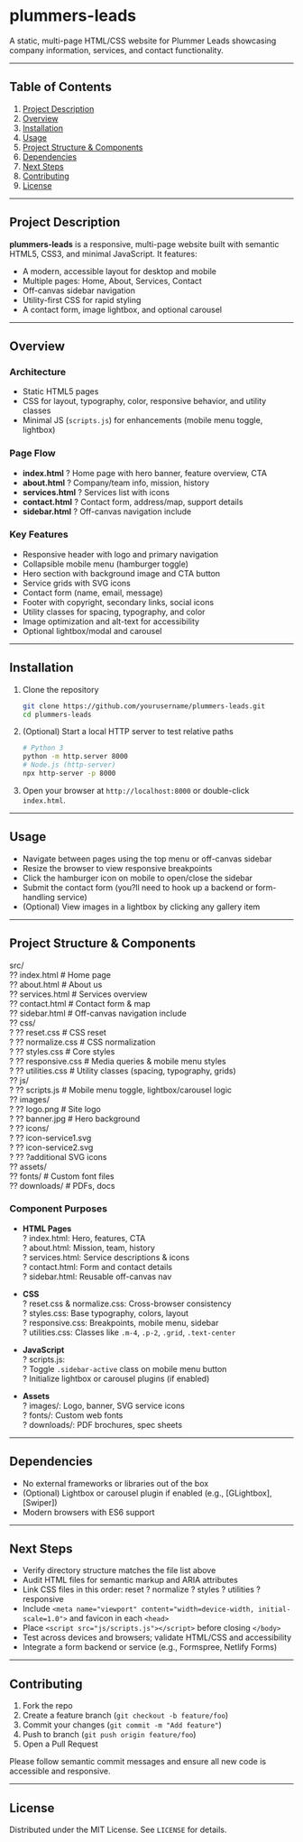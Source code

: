 # plummers-leads

A static, multi-page HTML/CSS website for Plummer Leads showcasing company information, services, and contact functionality.  

---

## Table of Contents

1. [Project Description](#project-description)  
2. [Overview](#overview)  
3. [Installation](#installation)  
4. [Usage](#usage)  
5. [Project Structure & Components](#project-structure--components)  
6. [Dependencies](#dependencies)  
7. [Next Steps](#next-steps)  
8. [Contributing](#contributing)  
9. [License](#license)  

---

## Project Description

**plummers-leads** is a responsive, multi-page website built with semantic HTML5, CSS3, and minimal JavaScript. It features:

- A modern, accessible layout for desktop and mobile  
- Multiple pages: Home, About, Services, Contact  
- Off-canvas sidebar navigation  
- Utility-first CSS for rapid styling  
- A contact form, image lightbox, and optional carousel  

---

## Overview

### Architecture

- Static HTML5 pages  
- CSS for layout, typography, color, responsive behavior, and utility classes  
- Minimal JS (`scripts.js`) for enhancements (mobile menu toggle, lightbox)  

### Page Flow

- **index.html** ? Home page with hero banner, feature overview, CTA  
- **about.html** ? Company/team info, mission, history  
- **services.html** ? Services list with icons  
- **contact.html** ? Contact form, address/map, support details  
- **sidebar.html** ? Off-canvas navigation include  

### Key Features

- Responsive header with logo and primary navigation  
- Collapsible mobile menu (hamburger toggle)  
- Hero section with background image and CTA button  
- Service grids with SVG icons  
- Contact form (name, email, message)  
- Footer with copyright, secondary links, social icons  
- Utility classes for spacing, typography, and color  
- Image optimization and alt-text for accessibility  
- Optional lightbox/modal and carousel  

---

## Installation

1. Clone the repository  
   ```bash
   git clone https://github.com/yourusername/plummers-leads.git
   cd plummers-leads
   ```  
2. (Optional) Start a local HTTP server to test relative paths  
   ```bash
   # Python 3
   python -m http.server 8000
   # Node.js (http-server)
   npx http-server -p 8000
   ```  
3. Open your browser at `http://localhost:8000` or double-click `index.html`.  

---

## Usage

- Navigate between pages using the top menu or off-canvas sidebar  
- Resize the browser to view responsive breakpoints  
- Click the hamburger icon on mobile to open/close the sidebar  
- Submit the contact form (you?ll need to hook up a backend or form-handling service)  
- (Optional) View images in a lightbox by clicking any gallery item  

---

## Project Structure & Components

src/  
?? index.html           # Home page  
?? about.html           # About us  
?? services.html        # Services overview  
?? contact.html         # Contact form & map  
?? sidebar.html         # Off-canvas navigation include  
?? css/  
?   ?? reset.css        # CSS reset  
?   ?? normalize.css    # CSS normalization  
?   ?? styles.css       # Core styles  
?   ?? responsive.css   # Media queries & mobile menu styles  
?   ?? utilities.css    # Utility classes (spacing, typography, grids)  
?? js/  
?   ?? scripts.js       # Mobile menu toggle, lightbox/carousel logic  
?? images/  
?   ?? logo.png         # Site logo  
?   ?? banner.jpg       # Hero background  
?   ?? icons/  
?       ?? icon-service1.svg  
?       ?? icon-service2.svg  
?       ?? ?additional SVG icons  
?? assets/  
    ?? fonts/           # Custom font files  
    ?? downloads/       # PDFs, docs  

### Component Purposes

- **HTML Pages**  
  ? index.html: Hero, features, CTA  
  ? about.html: Mission, team, history  
  ? services.html: Service descriptions & icons  
  ? contact.html: Form and contact details  
  ? sidebar.html: Reusable off-canvas nav  

- **CSS**  
  ? reset.css & normalize.css: Cross-browser consistency  
  ? styles.css: Base typography, colors, layout  
  ? responsive.css: Breakpoints, mobile menu, sidebar  
  ? utilities.css: Classes like `.m-4`, `.p-2`, `.grid`, `.text-center`  

- **JavaScript**  
  ? scripts.js:  
    ? Toggle `.sidebar-active` class on mobile menu button  
    ? Initialize lightbox or carousel plugins (if enabled)  

- **Assets**  
  ? images/: Logo, banner, SVG service icons  
  ? fonts/: Custom web fonts  
  ? downloads/: PDF brochures, spec sheets  

---

## Dependencies

- No external frameworks or libraries out of the box  
- (Optional) Lightbox or carousel plugin if enabled (e.g., [GLightbox], [Swiper])  
- Modern browsers with ES6 support  

---

## Next Steps

- Verify directory structure matches the file list above  
- Audit HTML files for semantic markup and ARIA attributes  
- Link CSS files in this order: reset ? normalize ? styles ? utilities ? responsive  
- Include `<meta name="viewport" content="width=device-width, initial-scale=1.0">` and favicon in each `<head>`  
- Place `<script src="js/scripts.js"></script>` before closing `</body>`  
- Test across devices and browsers; validate HTML/CSS and accessibility  
- Integrate a form backend or service (e.g., Formspree, Netlify Forms)  

---

## Contributing

1. Fork the repo  
2. Create a feature branch (`git checkout -b feature/foo`)  
3. Commit your changes (`git commit -m "Add feature"`)  
4. Push to branch (`git push origin feature/foo`)  
5. Open a Pull Request  

Please follow semantic commit messages and ensure all new code is accessible and responsive.

---

## License

Distributed under the MIT License. See `LICENSE` for details.
